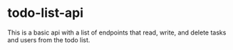 # todo-list-api

This is a basic api with a list of endpoints that read, write, and delete tasks and users from the todo list.
